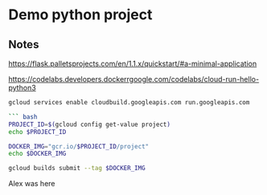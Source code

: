 # Demo python project

## Notes
https://flask.palletsprojects.com/en/1.1.x/quickstart/#a-minimal-application

https://codelabs.developers.dockerrgoogle.com/codelabs/cloud-run-hello-python3

``` bash
gcloud services enable cloudbuild.googleapis.com run.googleapis.com

``` bash
PROJECT_ID=$(gcloud config get-value project)
echo $PROJECT_ID

DOCKER_IMG="gcr.io/$PROJECT_ID/project"
echo $DOCKER_IMG

gcloud builds submit --tag $DOCKER_IMG
```

Alex was here